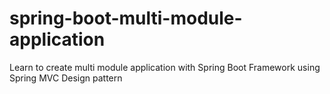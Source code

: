 # spring-boot-multi-module-application
Learn to create multi module application with Spring Boot Framework using Spring MVC Design pattern
